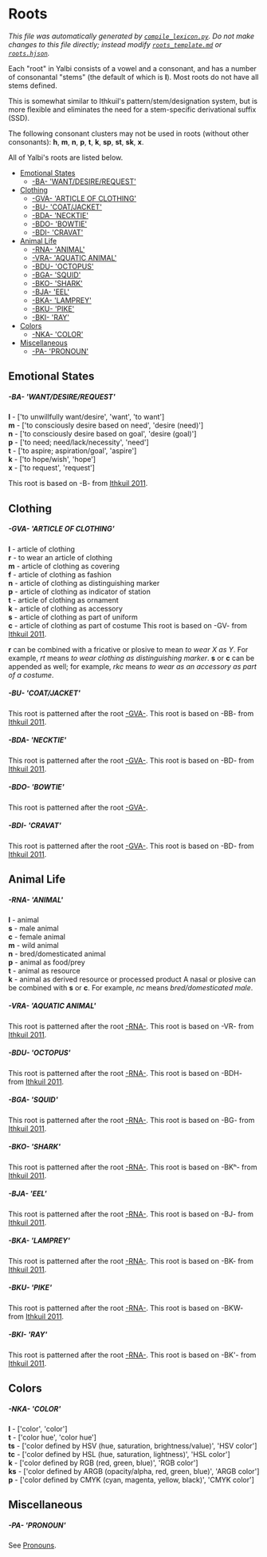 # Roots

_This file was automatically generated by [`compile_lexicon.py`](autogen/compile_lexicon.py). Do not make changes to this file directly; instead modify [`roots_template.md`](autogen/roots_template.md) or [`roots.hjson`](autogen/roots.hjson)._

Each "root" in Yalbi consists of a vowel and a consonant, and has a number of consonantal "stems" (the default of which is **l**). Most roots do not have all stems defined.

This is somewhat similar to Ithkuil's pattern/stem/designation system, but is more flexible and eliminates the need for a stem-specific derivational suffix (SSD).

The following consonant clusters may not be used in roots (without other consonants): **h**, **m**, **n**, **p**, **t**, **k**, **sp**, **st**, **sk**, **x**.

All of Yalbi's roots are listed below.

* [Emotional States](#emotional-states)
  * [-BA- 'WANT/DESIRE/REQUEST'](#-ba--wantdesirerequest)
* [Clothing](#clothing)
  * [-GVA- 'ARTICLE OF CLOTHING'](#-gva--article-of-clothing)
  * [-BU- 'COAT/JACKET'](#-bu--coatjacket)
  * [-BDA- 'NECKTIE'](#-bda--necktie)
  * [-BDO- 'BOWTIE'](#-bdo--bowtie)
  * [-BDI- 'CRAVAT'](#-bdi--cravat)
* [Animal Life](#animal-life)
  * [-RNA- 'ANIMAL'](#-rna--animal)
  * [-VRA- 'AQUATIC ANIMAL'](#-vra--aquatic-animal)
  * [-BDU- 'OCTOPUS'](#-bdu--octopus)
  * [-BGA- 'SQUID'](#-bga--squid)
  * [-BKO- 'SHARK'](#-bko--shark)
  * [-BJA- 'EEL'](#-bja--eel)
  * [-BKA- 'LAMPREY'](#-bka--lamprey)
  * [-BKU- 'PIKE'](#-bku--pike)
  * [-BKI- 'RAY'](#-bki--ray)
* [Colors](#colors)
  * [-NKA- 'COLOR'](#-nka--color)
* [Miscellaneous](#miscellaneous)
  * [-PA- 'PRONOUN'](#-pa--pronoun)

## Emotional States

##### -BA- 'WANT/DESIRE/REQUEST'

**l** - ['to unwillfully want/desire', 'want', 'to want']  
**m** - ['to consciously desire based on need', 'desire (need)']  
**n** - ['to consciously desire based on goal', 'desire (goal)']  
**p** - ['to need; need/lack/necessity', 'need']  
**t** - ['to aspire; aspiration/goal', 'aspire']  
**k** - ['to hope/wish', 'hope']  
**x** - ['to request', 'request']

This root is based on -B- from [Ithkuil 2011](http://www.ithkuil.net/lexicon.htm).

## Clothing

##### -GVA- 'ARTICLE OF CLOTHING'

**l** - article of clothing  
**r** - to wear an article of clothing  
**m** - article of clothing as covering  
**f** - article of clothing as fashion  
**n** - article of clothing as distinguishing marker  
**p** - article of clothing as indicator of station  
**t** - article of clothing as ornament  
**k** - article of clothing as accessory  
**s** - article of clothing as part of uniform  
**c** - article of clothing as part of costume
This root is based on -GV- from [Ithkuil 2011](http://www.ithkuil.net/lexicon.htm).

**r** can be combined with a fricative or plosive to mean _to wear X as Y_. For example, _rt_ means _to wear clothing as distinguishing marker_. **s** or **c** can be appended as well; for example, _rkc_ means _to wear as an accessory as part of a costume_.

##### -BU- 'COAT/JACKET'

This root is patterned after the root [-GVA-](#---article-of-clothing).
This root is based on -BB- from [Ithkuil 2011](http://www.ithkuil.net/lexicon.htm).

##### -BDA- 'NECKTIE'

This root is patterned after the root [-GVA-](#---article-of-clothing).
This root is based on -BD- from [Ithkuil 2011](http://www.ithkuil.net/lexicon.htm).

##### -BDO- 'BOWTIE'

This root is patterned after the root [-GVA-](#---article-of-clothing).
##### -BDI- 'CRAVAT'

This root is patterned after the root [-GVA-](#---article-of-clothing).
This root is based on -BD- from [Ithkuil 2011](http://www.ithkuil.net/lexicon.htm).

## Animal Life

##### -RNA- 'ANIMAL'

**l** - animal  
**s** - male animal  
**c** - female animal  
**m** - wild animal  
**n** - bred/domesticated animal  
**p** - animal as food/prey  
**t** - animal as resource  
**k** - animal as derived resource or processed product
A nasal or plosive can be combined with **s** or **c**. For example, _nc_ means _bred/domesticated male_.

##### -VRA- 'AQUATIC ANIMAL'

This root is patterned after the root [-RNA-](#---animal).
This root is based on -VR- from [Ithkuil 2011](http://www.ithkuil.net/lexicon.htm).

##### -BDU- 'OCTOPUS'

This root is patterned after the root [-RNA-](#---animal).
This root is based on -BDH- from [Ithkuil 2011](http://www.ithkuil.net/lexicon.htm).

##### -BGA- 'SQUID'

This root is patterned after the root [-RNA-](#---animal).
This root is based on -BG- from [Ithkuil 2011](http://www.ithkuil.net/lexicon.htm).

##### -BKO- 'SHARK'

This root is patterned after the root [-RNA-](#---animal).
This root is based on -BKʰ- from [Ithkuil 2011](http://www.ithkuil.net/lexicon.htm).

##### -BJA- 'EEL'

This root is patterned after the root [-RNA-](#---animal).
This root is based on -BJ- from [Ithkuil 2011](http://www.ithkuil.net/lexicon.htm).

##### -BKA- 'LAMPREY'

This root is patterned after the root [-RNA-](#---animal).
This root is based on -BK- from [Ithkuil 2011](http://www.ithkuil.net/lexicon.htm).

##### -BKU- 'PIKE'

This root is patterned after the root [-RNA-](#---animal).
This root is based on -BKW- from [Ithkuil 2011](http://www.ithkuil.net/lexicon.htm).

##### -BKI- 'RAY'

This root is patterned after the root [-RNA-](#---animal).
This root is based on -BK'- from [Ithkuil 2011](http://www.ithkuil.net/lexicon.htm).

## Colors

##### -NKA- 'COLOR'

**l** - ['color', 'color']  
**t** - ['color hue', 'color hue']  
**ts** - ['color defined by HSV (hue, saturation, brightness/value)', 'HSV color']  
**tc** - ['color defined by HSL (hue, saturation, lightness)', 'HSL color']  
**k** - ['color defined by RGB (red, green, blue)', 'RGB color']  
**ks** - ['color defined by ARGB (opacity/alpha, red, green, blue)', 'ARGB color']  
**p** - ['color defined by CMYK (cyan, magenta, yellow, black)', 'CMYK color']

## Miscellaneous

##### -PA- 'PRONOUN'

See [Pronouns](pronouns.md).

